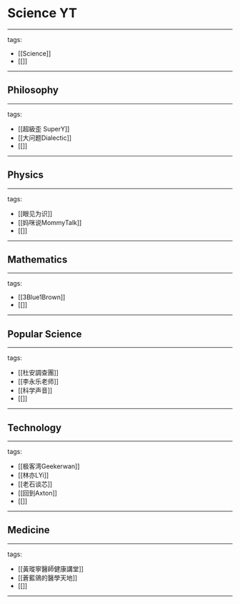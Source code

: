 # Science YT

---
tags:
  - [[Science]]
  - [[]]
---

## Philosophy
---
tags:
  - [[超級歪 SuperY]]
  - [[大问题Dialectic]]
  - [[]]
---

## Physics
---
tags:
  - [[眼见为识]]
  - [[妈咪说MommyTalk]]
  - [[]]
---

## Mathematics
---
tags:
  - [[3Blue1Brown]]
  - [[]]
---

## Popular Science
---
tags:
  - [[杜安調查團]]
  - [[李永乐老师]]
  - [[科学声音]]
  - [[]]
---

## Technology
---
tags:
  - [[极客湾Geekerwan]]
  - [[林亦LYi]]
  - [[老石谈芯]]
  - [[回到Axton]]
  - [[]]
---

## Medicine
---
tags:
  - [[黃瑽寧醫師健康講堂]]
  - [[蒼藍鴿的醫學天地]]
  - [[]]
---